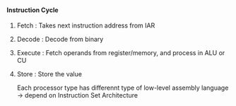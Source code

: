 #### Instruction Cycle 
1. Fetch : Takes next instruction address from IAR
2. Decode : Decode from binary 
3. Execute : Fetch operands from register/memory, and process in ALU or CU
4. Store : Store the value

	 Each processor type has differennt type of low-level assembly language -> depend on Instruction Set Architecture
